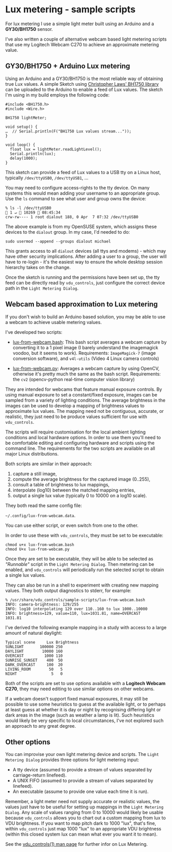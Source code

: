 Lux metering - sample scripts
=============================

For lux metering I use a simple light meter built using an Arduino and 
a __GY30/BH1750__ sensor.  

I've also written a couple of alternative webcam based light metering 
scripts that use my Logitech Webcam C270 to achieve an approximate 
metering value.


GY30/BH1750 + Arduino Lux metering
----------------------------------

Using an Arduino and a GY30/BH1750 is the most reliable way of obtaining
true Lux values.  A simple Sketch using [Christopher Laws' BH1750 library](https://github.com/claws/BH1750) 
can be uploaded to the Arduino to enable a feed of Lux values.  The 
sketch I'm using in my build employs the following code:

```
#include <BH1750.h>
#include <Wire.h>

BH1750 lightMeter;

void setup() {
…  // Serial.println(F("BH1750 Lux values stream..."));
}

void loop() {
  float lux = lightMeter.readLightLevel();
  Serial.println(lux);
  delay(1000);
}
```

This sketch can provide a feed of Lux values to a USB tty on a Linux host, 
typically `/dev/ttyUSB0`, `/dev/ttyUSB1`, ...  

You may need to configure access-rights to the tty device.  On many systems 
this would mean adding your username to an appropriate group. Use the `ls`
command to see what user and group owns the device:

```
% ls -l /dev/ttyUSB0                                                                              1 ↵  10269  08:45:34
crw-rw---- 1 root dialout 188, 0 Apr  7 07:32 /dev/ttyUSB0
```

The above example is from my OpenSUSE system, which assigns
these devices to the `dialout` group.  In my case, I'd needed to do:

```
sudo usermod --append --groups dialout michael
```

This grants access to all ``dialout`` devices (all ttys and modems) - which 
may have other security implications.  After adding a user to a group, 
the user will have to re-login - it's the easiest way to ensure the 
whole desktop session hierarchy takes on the change.

Once the sketch is running and the permissions have been set up, the tty 
feed can be directly read by ``vdu_controls``, just configure the correct 
device path in the ``Light Metering Dialog``. 

Webcam based approximation to Lux metering
------------------------------------------

If you don't wish to build an Arduino based solution, you 
may be able to use a webcam to achieve usable metering values. 

I've developed two scripts:  

 * [lux-from-webcam.bash](/sample-scripts/lux-from-webcam.bash):  This bash script averages a webcam capture by converting 
     it to a 1 pixel image (I barely understand the imagemagick voodoo, but
     it seems to work).  Requirements: ``ImageMagick-7`` (image conversion software),
     and ``v4l-utils`` (Video 4 Linux camera controls)

 * [lux-from-webcam.py](/sample-scripts/lux-from-webcam.py):  Averages a webcam capture by using OpenCV, otherwise
     it's pretty much the same as the bash script.  Requirements: the ``cv2`` 
     (opencv-python real-time computer vision library)

They are intended for webcams that feature manual exposure controls. By 
using manual exposure to set a constant/fixed exposure, images can be 
sampled from a variety of lighting conditions. The average brightness in 
the images can be used to develop a mapping of brightness values to 
approximate lux values. The mapping need not be contiguous, accurate, or 
realistic, they just need to be produce values sufficient for 
use with ``vdu_controls``.

The scripts will require customisation for the local ambient lighting 
conditions and  local hardware options.  In order to use them you'll need 
to be comfortable editing and configuring hardware and scripts using the 
command line. The requirements for the two scripts are available on 
all major Linux distributions.

Both scripts are similar in their approach:
1. capture a still image, 
2. compute the average brightness for the captured image (0..255), 
3. consult a table of brightness to lux mappings, 
4. interpolate (log10) between the matched mapping entries,
5. output a single lux value (typically 0 to 10000 on a log10 scale).

They both read the same config file: 

  `~/.config/lux-from-webcam.data`. 
  
You can use either script, or even switch from one to the other.

In order to use these with ``vdu_controls``, they must be set to be 
executable:

```
chmod u+x lux-from-webcam.bash
chmod U+x lux-from-webcam.py
```

Once they are set to be executable, they will be able to be selected 
as _"Runnable"_ script in the  `Light Metering Dialog`. Then
metering can be enabled, and ``vdu_controls`` will periodically
run the selected script to obtain a single lux values.

They can also be run in a shell to experiment with creating new
mapping values. They both output diagnostics to stderr, for example:

```
% /usr/share/vdu_controls/sample-scripts/lux-from-webcam.bash
INFO: camera-brightness: 129/255
INFO: log10 interpolating 129 over 110..160 to lux 1000..10000
INFO: brightness=129, value=110, lux=1031.81, name=OVERCAST
1031.81
```

I've derived the following example mapping in a study with access 
to a large amount of natural daylight:

```
Typical scene     Lux Brightness
SUNLIGHT       100000 250
DAYLIGHT        10000 160
OVERCAST         1000 110
SUNRISE_SUNSET    400  50
DARK_OVERCAST     100  20
LIVING_ROOM        50   5
NIGHT               5   0  
```


Both of the scripts are set to use options available with a 
__Logitech Webcam C270__, they may need editing to use similar 
options on other webcams.  

If a webcam doesn't support fixed manual exposures, it may still be
possible to use some heuristics to guess at the available light, or
to perhaps at least guess at whether it is day or night by recognising
differing light or dark areas in the image (such as weather a lamp is
lit). Such heuristics would likely be very specific to local 
circumstances, I've not explored such an approach to any great degree.

Other options
-------------

You can improvise your own light metering device and scripts. 
The ``Light Metering Dialog`` provides three options for light metering 
input:

 * A tty device (assumed to provide a stream of values separated by carriage-return linefeed).
 * A UNIX FIFO (assumed to provide a stream of values separated by linefeed).
 * An executable (assume to provide one value each time it is run).

Remember, a light meter need not supply accurate or realistic values, the 
values just have to be useful for setting up mappings 
in the ``Light Metering Dialog``. Any scale of values ranging from 0 to 
10000 would likely be usable because ``vdu_controls`` allows you to
chart out a custom mapping from lux to VDU brightness. If you 
want to map pitch dark to 1000 "lux", that's fine, within ``vdu_controls``
just map 1000 "lux" to an appropriate VDU brightness (within this closed
system lux can mean what ever you want it to mean).

See the  [vdu_controls(1) man page](https://htmlpreview.github.io/?https://raw.githubusercontent.com/digitaltrails/vdu_controls/master/docs/_build/man/vdu_controls.1.html)
for further infor on Lux Metering.

